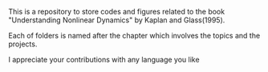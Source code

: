 This is a repository to store codes and figures related to the book "Understanding Nonlinear Dynamics" by Kaplan and Glass(1995).

Each of folders is named after the chapter which involves the topics and the projects.

I appreciate your contributions with any language you like

